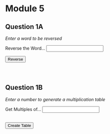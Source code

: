 <html>
<head>
    <link rel="stylesheet" href="css/bootstrap.min.css">
    <title>CUNY DATA608/2 - Module5 - Zachary Herold </title>
</head>
<body style='margin-top:0;margin-left:100;margin-right:0;'>
<h1> Module 5</h1>
<h2> Question 1A</h2>

<script type="text/javascript">
/* Create a function to reverse any word that you type in. 
This can be typed into either an input box or an alert box, 
and then print the result in a box or on the webpage.*/

    function reverse(){
        var word = document.getElementById('wordInput').value;
        var word_rev = word.split('').reverse().join('');
        var str = "Your word in reverse is: <br />" + word_rev;
        document.getElementById('wordInReverse').innerHTML = str;
    }
</script>
<p><i>Enter a word to be reversed</i></p>
<form>
    <label for="wordInput">Reverse the Word...</label>
    <input id="wordInput" type="text" size="20">
    <p></p>
    <input type="button" value="Reverse" onclick="reverse();">
</form>
<h3 id='wordInReverse'></h3>

<br>
<h2> Question 1B</h2>

<script type="text/javascript">
/* Create a function that takes an input number, and prints a table 
with the first 20 multiples of the number, in order 5x4 */
    
    function createMultiples(form){
        var num;
        num = form.elements["numInput"].valueAsNumber;
        //var num = document.getElementById('numInput').value;
        var mul = num;
        var table;
        table = "<table border='1px' width='40%' cellspacing='2' cellpadding='2' style='cursor:pointer;'>";
        for (var i = 1; i <= 20; i++){
            if (i % 5 == 1){
                table += "<tr>" ;
            }
            table += "<td>" + mul * i + "</td>";
            if (i % 5 == 0){
                table += "</tr>" ;
            }
        }
        table += "</table>";
        document.getElementById('result').innerHTML = table;
    }
</script>

<p><i>Enter a number to generate a multiplication table</i></p>
<form class = "table" id="input">
    <div class = "row">
        <label for="numInput">Get Multiples of...</label>
        <input type="number" id="numInput">
    </div>
</form>
<br>
<input type="button" form="input" value="Create Table" onclick="createMultiples(this.form);">
<br><br>
<div id="result"></div>
</body>
</html>
